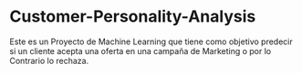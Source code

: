 # Customer-Personality-Analysis

Este es un Proyecto de Machine Learning que tiene como objetivo predecir 
si un cliente acepta una oferta en una campaña de Marketing o por lo 
Contrario lo rechaza. 

